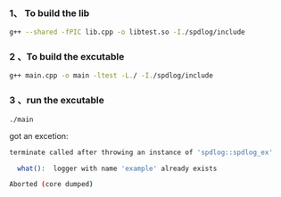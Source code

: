 ### 1、 To build the lib

```bash
g++ --shared -fPIC lib.cpp -o libtest.so -I./spdlog/include
```

### 2 、To build the excutable

```bash
g++ main.cpp -o main -ltest -L./ -I./spdlog/include
```

### 3 、run the excutable

```
./main
```

got an excetion:

```bash
terminate called after throwing an instance of 'spdlog::spdlog_ex'

  what():  logger with name 'example' already exists

Aborted (core dumped)
```

